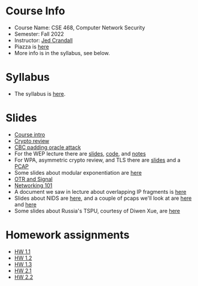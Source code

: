 

# Course Info

- Course Name: CSE 468, Computer Network Security
- Semester: Fall 2022
- Instructor: [Jed Crandall](https://jedcrandall.github.io)
- Piazza is [here](https://piazza.com/asu/fall2022/cse468)
- More info is in the syllabus, see below.

# Syllabus

- The syllabus is [here](https://jedcrandall.github.io/courses/cse468fall2022/syllabus.html).

# Slides

- [Course intro](courseintro.pdf)
- [Crypto review](cryptoreview.pdf)
- [CBC padding oracle attack](cbcpaddingoracle.pdf)
- For the WEP lecture there are [slides](wep/198fbe890b692e5296fcf7ad1b015e653ec9.pdf), [code](wep/rc4-3.py), and [notes](wep/notes.txt)
- For WPA, asymmetric crypto review, and TLS there are [slides](wpaassymerticandtls.pdf) and a [PCAP](tlsexample.pcapng)
- Some slides about modular exponentiation are [here](modularexp.pdf)
- [OTR and Signal](otrandsignal.pdf)
- [Networking 101](networking101.pdf)
- A document we saw in lecture about overlapping IP fragments is [here](33969.pdf)
- Slides about NIDS are [here](morereviewandsometomfoolery.pdf), and a couple of pcaps we'll look at are [here](arp.pcap) and [here](http.cap)
- Some slides about Russia's TSPU, courtesy of Diwen Xue, are [here](TSPU_IMC.pdf)

# Homework assignments

- [HW 1.1](hw1part1.html)
- [HW 1.2](hw1part2.html)
- [HW 1.3](hw1part3.html)
- [HW 2.1](hw2part1.html)
- [HW 2.2](hw2part2.html)


